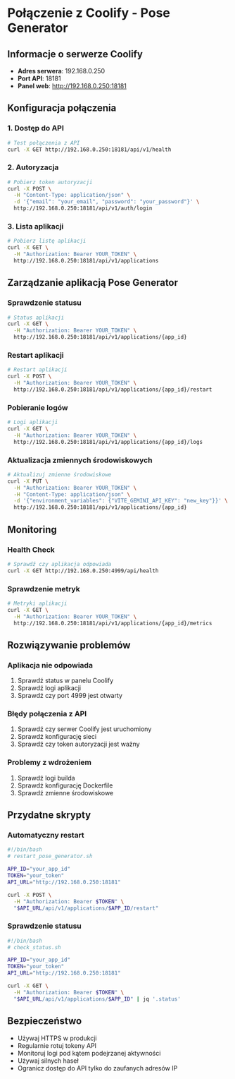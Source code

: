 # Połączenie z Coolify - Pose Generator

## Informacje o serwerze Coolify

- **Adres serwera**: 192.168.0.250
- **Port API**: 18181
- **Panel web**: http://192.168.0.250:18181

## Konfiguracja połączenia

### 1. Dostęp do API

```bash
# Test połączenia z API
curl -X GET http://192.168.0.250:18181/api/v1/health
```

### 2. Autoryzacja

```bash
# Pobierz token autoryzacji
curl -X POST \
  -H "Content-Type: application/json" \
  -d '{"email": "your_email", "password": "your_password"}' \
  http://192.168.0.250:18181/api/v1/auth/login
```

### 3. Lista aplikacji

```bash
# Pobierz listę aplikacji
curl -X GET \
  -H "Authorization: Bearer YOUR_TOKEN" \
  http://192.168.0.250:18181/api/v1/applications
```

## Zarządzanie aplikacją Pose Generator

### Sprawdzenie statusu

```bash
# Status aplikacji
curl -X GET \
  -H "Authorization: Bearer YOUR_TOKEN" \
  http://192.168.0.250:18181/api/v1/applications/{app_id}
```

### Restart aplikacji

```bash
# Restart aplikacji
curl -X POST \
  -H "Authorization: Bearer YOUR_TOKEN" \
  http://192.168.0.250:18181/api/v1/applications/{app_id}/restart
```

### Pobieranie logów

```bash
# Logi aplikacji
curl -X GET \
  -H "Authorization: Bearer YOUR_TOKEN" \
  http://192.168.0.250:18181/api/v1/applications/{app_id}/logs
```

### Aktualizacja zmiennych środowiskowych

```bash
# Aktualizuj zmienne środowiskowe
curl -X PUT \
  -H "Authorization: Bearer YOUR_TOKEN" \
  -H "Content-Type: application/json" \
  -d '{"environment_variables": {"VITE_GEMINI_API_KEY": "new_key"}}' \
  http://192.168.0.250:18181/api/v1/applications/{app_id}
```

## Monitoring

### Health Check

```bash
# Sprawdź czy aplikacja odpowiada
curl -X GET http://192.168.0.250:4999/api/health
```

### Sprawdzenie metryk

```bash
# Metryki aplikacji
curl -X GET \
  -H "Authorization: Bearer YOUR_TOKEN" \
  http://192.168.0.250:18181/api/v1/applications/{app_id}/metrics
```

## Rozwiązywanie problemów

### Aplikacja nie odpowiada
1. Sprawdź status w panelu Coolify
2. Sprawdź logi aplikacji
3. Sprawdź czy port 4999 jest otwarty

### Błędy połączenia z API
1. Sprawdź czy serwer Coolify jest uruchomiony
2. Sprawdź konfigurację sieci
3. Sprawdź czy token autoryzacji jest ważny

### Problemy z wdrożeniem
1. Sprawdź logi builda
2. Sprawdź konfigurację Dockerfile
3. Sprawdź zmienne środowiskowe

## Przydatne skrypty

### Automatyczny restart
```bash
#!/bin/bash
# restart_pose_generator.sh

APP_ID="your_app_id"
TOKEN="your_token"
API_URL="http://192.168.0.250:18181"

curl -X POST \
  -H "Authorization: Bearer $TOKEN" \
  "$API_URL/api/v1/applications/$APP_ID/restart"
```

### Sprawdzenie statusu
```bash
#!/bin/bash
# check_status.sh

APP_ID="your_app_id"
TOKEN="your_token"
API_URL="http://192.168.0.250:18181"

curl -X GET \
  -H "Authorization: Bearer $TOKEN" \
  "$API_URL/api/v1/applications/$APP_ID" | jq '.status'
```

## Bezpieczeństwo

- Używaj HTTPS w produkcji
- Regularnie rotuj tokeny API
- Monitoruj logi pod kątem podejrzanej aktywności
- Używaj silnych haseł
- Ogranicz dostęp do API tylko do zaufanych adresów IP
